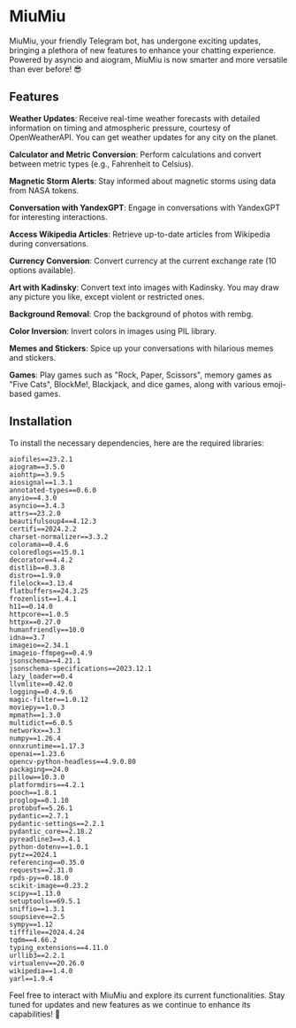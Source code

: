 # MiuMiu

MiuMiu, your friendly Telegram bot, has undergone exciting updates, bringing a plethora of new features to enhance your
chatting experience. Powered by asyncio and aiogram, MiuMiu is now smarter and more versatile than ever before! 😎

## Features

**Weather Updates**: Receive real-time weather forecasts with detailed information on timing and atmospheric pressure, 
courtesy of OpenWeatherAPI. You can get weather updates for any city on the planet.

**Calculator and Metric Conversion**: Perform calculations and convert between metric types 
(e.g., Fahrenheit to Celsius).

**Magnetic Storm Alerts**: Stay informed about magnetic storms using data from NASA tokens.

**Conversation with YandexGPT**: Engage in conversations with YandexGPT for interesting interactions.

**Access Wikipedia Articles**: Retrieve up-to-date articles from Wikipedia during conversations.

**Currency Conversion**: Convert currency at the current exchange rate (10 options available).

**Art with Kadinsky**: Convert text into images with Kadinsky. You may draw any picture you like, 
except violent or restricted ones.

**Background Removal**: Crop the background of photos with rembg.

**Color Inversion**: Invert colors in images using PIL library.

**Memes and Stickers**: Spice up your conversations with hilarious memes and stickers.

**Games**: Play games such as "Rock, Paper, Scissors", memory games as "Five Cats", BlockMe!, Blackjack, and dice games, 
along with various emoji-based games.

## Installation

To install the necessary dependencies, here are the required libraries:

```plaintext
aiofiles==23.2.1
aiogram==3.5.0
aiohttp==3.9.5
aiosignal==1.3.1
annotated-types==0.6.0
anyio==4.3.0
asyncio==3.4.3
attrs==23.2.0
beautifulsoup4==4.12.3
certifi==2024.2.2
charset-normalizer==3.3.2
colorama==0.4.6
coloredlogs==15.0.1
decorator==4.4.2
distlib==0.3.8
distro==1.9.0
filelock==3.13.4
flatbuffers==24.3.25
frozenlist==1.4.1
h11==0.14.0
httpcore==1.0.5
httpx==0.27.0
humanfriendly==10.0
idna==3.7
imageio==2.34.1
imageio-ffmpeg==0.4.9
jsonschema==4.21.1
jsonschema-specifications==2023.12.1
lazy_loader==0.4
llvmlite==0.42.0
logging==0.4.9.6
magic-filter==1.0.12
moviepy==1.0.3
mpmath==1.3.0
multidict==6.0.5
networkx==3.3
numpy==1.26.4
onnxruntime==1.17.3
openai==1.23.6
opencv-python-headless==4.9.0.80
packaging==24.0
pillow==10.3.0
platformdirs==4.2.1
pooch==1.8.1
proglog==0.1.10
protobuf==5.26.1
pydantic==2.7.1
pydantic-settings==2.2.1
pydantic_core==2.18.2
pyreadline3==3.4.1
python-dotenv==1.0.1
pytz==2024.1
referencing==0.35.0
requests==2.31.0
rpds-py==0.18.0
scikit-image==0.23.2
scipy==1.13.0
setuptools==69.5.1
sniffio==1.3.1
soupsieve==2.5
sympy==1.12
tifffile==2024.4.24
tqdm==4.66.2
typing_extensions==4.11.0
urllib3==2.2.1
virtualenv==20.26.0
wikipedia==1.4.0
yarl==1.9.4
```

Feel free to interact with MiuMiu and explore its current functionalities.
Stay tuned for updates and new features as we continue to enhance its capabilities! 🚀